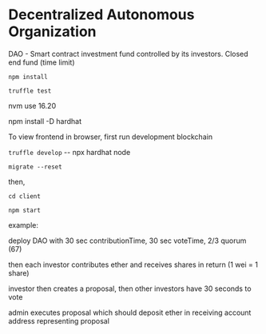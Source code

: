 # Decentralized Autonomous Organization

DAO - Smart contract investment fund controlled by its investors. Closed end fund (time limit)

`npm install`

`truffle test`

nvm use 16.20

npm install -D hardhat

To view frontend in browser, first run development blockchain

`truffle develop` -- npx hardhat node

`migrate --reset`

then,

`cd client`

  `npm start`

  example: 

  deploy DAO with 30 sec contributionTime, 30 sec voteTime, 2/3 quorum (67)

  then each investor contributes ether and receives shares in return (1 wei = 1 share)

  investor then creates a proposal, then other investors have 30 seconds to vote

  admin executes proposal which should deposit ether in receiving account address representing proposal



